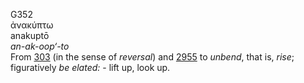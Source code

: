 G352  
ἀνακύπτω  
anakuptō  
*an-ak-oop‘-to*  
From [303](g0303) (in the sense of *reversal*) and [2955](g2955) to
*unbend*, that is, *rise*; figuratively *be* *elated:* - lift up, look
up.  
